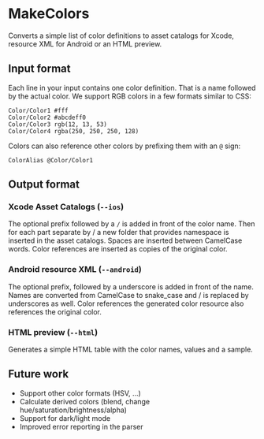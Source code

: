 # MakeColors

Converts a simple list of color definitions to asset catalogs for Xcode, resource XML for Android or an HTML preview.

## Input format

Each line in your input contains one color definition. That is a name followed by the actual color. We support RGB colors in a few formats similar to CSS:

```
Color/Color1 #fff
Color/Color2 #abcdeff0
Color/Color3 rgb(12, 13, 53)
Color/Color4 rgba(250, 250, 250, 128)
```

Colors can also reference other colors by prefixing them with an `@` sign:

```
ColorAlias @Color/Color1
```

## Output format

### Xcode Asset Catalogs (`--ios`)

The optional prefix followed by a `/` is added in front of the color name. Then for each part separate by / a new folder that provides namespace is inserted in the asset catalogs. Spaces are inserted between CamelCase words. Color references are inserted as copies of the original color.

### Android resource XML (`--android`)

The optional prefix, followed by a underscore is added in front of the name. Names are converted from CamelCase to snake_case and / is replaced by underscores as well. Color references the generated color resource also references the original color.

### HTML preview (`--html`)

Generates a simple HTML table with the color names, values and a sample.

## Future work

- Support other color formats (HSV, ...)
- Calculate derived colors (blend, change hue/saturation/brightness/alpha)
- Support for dark/light mode
- Improved error reporting in the parser
